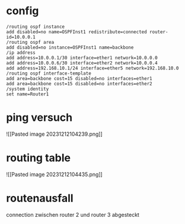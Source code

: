 # config
```mikrotik
/routing ospf instance
add disabled=no name=OSPFInst1 redistribute=connected router-id=10.0.0.1
/routing ospf area
add disabled=no instance=OSPFInst1 name=backbone
/ip address
add address=10.0.0.1/30 interface=ether1 network=10.0.0.0
add address=10.0.0.6/30 interface=ether2 network=10.0.0.4
add address=192.168.10.1/24 interface=ether5 network=192.168.10.0
/routing ospf interface-template
add area=backbone cost=15 disabled=no interfaces=ether1
add area=backbone cost=15 disabled=no interfaces=ether2
/system identity
set name=Router1
```

# ping versuch
![[Pasted image 20231212104239.png]]

# routing table
![[Pasted image 20231212104435.png]]

# routenausfall
connection zwischen router 2 und router 3 abgesteckt
